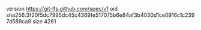 version https://git-lfs.github.com/spec/v1
oid sha256:3f20f5dc7995dc45c4369fe517075b6e84af3b4030d1ce0916c1c2397d589ca9
size 4261
